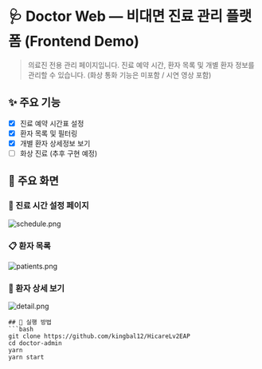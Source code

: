 # 🩺 Doctor Web — 비대면 진료 관리 플랫폼 (Frontend Demo)

> 의료진 전용 관리 페이지입니다. 진료 예약 시간, 환자 목록 및 개별 환자 정보를 관리할 수 있습니다.
> (화상 통화 기능은 미포함 / 시연 영상 포함)

## ✨ 주요 기능
- [x] 진료 예약 시간표 설정
- [x] 환자 목록 및 필터링
- [x] 개별 환자 상세정보 보기
- [ ] 화상 진료 (추후 구현 예정)

## 📸 주요 화면

### 📅 진료 시간 설정 페이지
![schedule.png](./screenshots/schedule.png)

### 📋 환자 목록
![patients.png](./screenshots/patients.png)

### 👤 환자 상세 보기
![detail.png](./screenshots/detail.png)

```plaintext
## 🚀 실행 방법
```bash
git clone https://github.com/kingbal12/HicareLv2EAP
cd doctor-admin
yarn
yarn start
